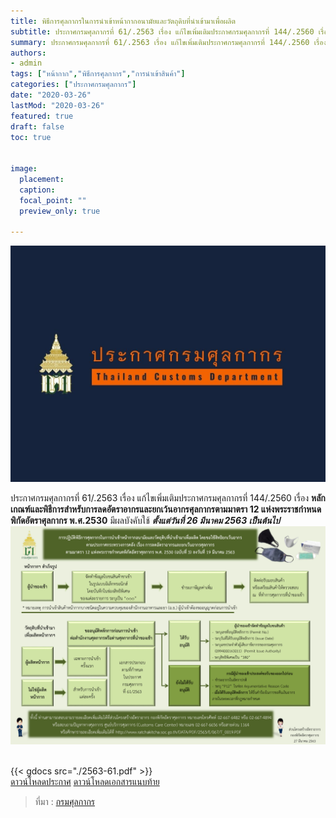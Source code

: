 ```yaml
---
title: พิธีการศุลกากรในการนำเข้าหน้ากากอนามัยและวัตถุดิบที่นำเข้ามาเพื่อผลิต
subtitle: ประกาศกรมศุลกากรที่ 61/.2563 เรื่อง แก้ไขเพิ่มเติมประกาศกรมศุลกากรที่ 144/.2560 เรื่อง หลักเกณฑ์และพิธีการสำหรับการลดอัตราอากรและยกเว้นอากรศุลกากรตามมาตรา 12 แห่งพระราชกำหนดพิกัดอัตราศุลกากร พ.ศ.2530
summary: ประกาศกรมศุลกากรที่ 61/.2563 เรื่อง แก้ไขเพิ่มเติมประกาศกรมศุลกากรที่ 144/.2560 เรื่อง หลักเกณฑ์และพิธีการสำหรับการลดอัตราอากรและยกเว้นอากรศุลกากรตามมาตรา 12 แห่งพระราชกำหนดพิกัดอัตราศุลกากร พ.ศ.2530
authors:
- admin
tags: ["หน้ากาก","พิธีการศุลกากร","การนำเข้าสินค้า"]
categories: ["ประกาศกรมศุลกากร"]
date: "2020-03-26"
lastMod: "2020-03-26"
featured: true
draft: false
toc: true


image:
  placement: 
  caption: 
  focal_point: ""
  preview_only: true

---
```


![](featured.jpg)


ประกาศกรมศุลกากรที่ 61/.2563 เรื่อง แก้ไขเพิ่มเติมประกาศกรมศุลกากรที่ 144/.2560 เรื่อง **หลักเกณฑ์และพิธีการสำหรับการลดอัตราอากรและยกเว้นอากรศุลกากรตามมาตรา 12 แห่งพระราชกำหนดพิกัดอัตราศุลกากร พ.ศ.2530** มีผลบังคับใช้ **_ตั้งแต่วันที่ 26 มีนาคม 2563 เป็นต้นไป_**
<br>
![](./2563-61.jpg)

<br>
{{< gdocs src="./2563-61.pdf" >}}

<br>


<div class="article-tags">
<a class="badge badge-danger" href="./2563-61.pdf" target="_blank" id="download_files_new">ดาวน์โหลดประกาศ</a> 
<a class="badge badge-danger" href="./2563-61.docx" target="_blank" id="download_files_new">ดาวน์โหลดเอกสารแนบท้าย</a> 
</div>


> ที่มา : [กรมศุลกากร](http://www.customs.go.th/cont_strc_slide_image.php?current_id=14232832414a505f46464a4e464b47)